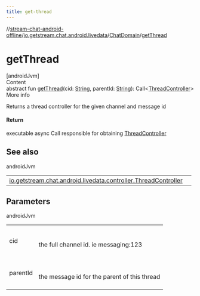 ```yaml
---
title: get-thread
---
```

//[stream-chat-android-offline](../../../index.md)/[io.getstream.chat.android.livedata](../index.md)/[ChatDomain](index.md)/[getThread](getThread.md)



# getThread  
[androidJvm]  
Content  
abstract fun [getThread](getThread.md)(cid: [String](https://kotlinlang.org/api/latest/jvm/stdlib/kotlin/-string/index.html), parentId: [String](https://kotlinlang.org/api/latest/jvm/stdlib/kotlin/-string/index.html)): Call&lt;[ThreadController](../../io.getstream.chat.android.livedata.controller/ThreadController/index.md)&gt;  
More info  


Returns a thread controller for the given channel and message id



#### Return  


executable async Call responsible for obtaining [ThreadController](../../io.getstream.chat.android.livedata.controller/ThreadController/index.md)



## See also  
  
androidJvm  
  
| | |
|---|---|
| <a name="io.getstream.chat.android.livedata/ChatDomain/getThread/#kotlin.String#kotlin.String/PointingToDeclaration/"></a>[io.getstream.chat.android.livedata.controller.ThreadController](../../io.getstream.chat.android.livedata.controller/ThreadController/index.md)| <a name="io.getstream.chat.android.livedata/ChatDomain/getThread/#kotlin.String#kotlin.String/PointingToDeclaration/"></a>|
  


## Parameters  
  
androidJvm  
  
| | |
|---|---|
| <a name="io.getstream.chat.android.livedata/ChatDomain/getThread/#kotlin.String#kotlin.String/PointingToDeclaration/"></a>cid| <a name="io.getstream.chat.android.livedata/ChatDomain/getThread/#kotlin.String#kotlin.String/PointingToDeclaration/"></a><br/><br/>the full channel id. ie messaging:123<br/><br/>|
| <a name="io.getstream.chat.android.livedata/ChatDomain/getThread/#kotlin.String#kotlin.String/PointingToDeclaration/"></a>parentId| <a name="io.getstream.chat.android.livedata/ChatDomain/getThread/#kotlin.String#kotlin.String/PointingToDeclaration/"></a><br/><br/>the message id for the parent of this thread<br/><br/>|
  
  



